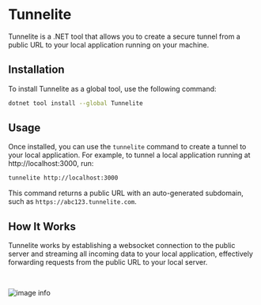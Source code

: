 # Tunnelite

Tunnelite is a .NET tool that allows you to create a secure tunnel from a public URL to your local application running on your machine. 

## Installation

To install Tunnelite as a global tool, use the following command:

```bash
dotnet tool install --global Tunnelite
```

## Usage

Once installed, you can use the `tunnelite` command to create a tunnel to your local application. For example, to tunnel a local application running at http://localhost:3000, run:
```bash
tunnelite http://localhost:3000
```

This command returns a public URL with an auto-generated subdomain, such as `https://abc123.tunnelite.com`. 

## How It Works

Tunnelite works by establishing a websocket connection to the public server and streaming all incoming data to your local application, effectively forwarding requests from the public URL to your local server.

<br/>

![image info](https://github.com/cristipufu/ws-tunnel-signalr/blob/master/docs/http_tunneling.png)
